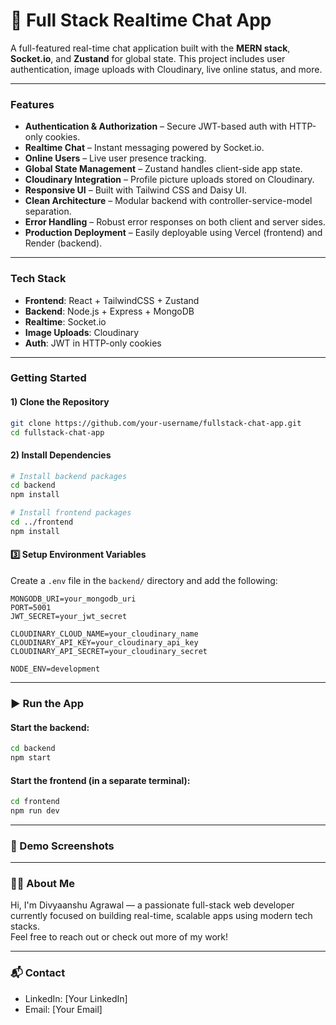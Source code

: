 # 💬 Full Stack Realtime Chat App

A full-featured real-time chat application built with the **MERN stack**, **Socket.io**, and **Zustand** for global state. This project includes user authentication, image uploads with Cloudinary, live online status, and more.


---

###  Features

-  **Authentication & Authorization** – Secure JWT-based auth with HTTP-only cookies.
-  **Realtime Chat** – Instant messaging powered by Socket.io.
-  **Online Users** – Live user presence tracking.
-  **Global State Management** – Zustand handles client-side app state.
-  **Cloudinary Integration** – Profile picture uploads stored on Cloudinary.
-  **Responsive UI** – Built with Tailwind CSS and Daisy UI.
-  **Clean Architecture** – Modular backend with controller-service-model separation.
-  **Error Handling** – Robust error responses on both client and server sides.
-  **Production Deployment** – Easily deployable using Vercel (frontend) and Render (backend).

---

###  Tech Stack

- **Frontend**: React + TailwindCSS + Zustand
- **Backend**: Node.js + Express + MongoDB
- **Realtime**: Socket.io
- **Image Uploads**: Cloudinary
- **Auth**: JWT in HTTP-only cookies

---

###  Getting Started

#### 1) Clone the Repository

```bash
git clone https://github.com/your-username/fullstack-chat-app.git
cd fullstack-chat-app
```

#### 2) Install Dependencies

```bash
# Install backend packages
cd backend
npm install

# Install frontend packages
cd ../frontend
npm install
```

#### 3️⃣ Setup Environment Variables

Create a `.env` file in the `backend/` directory and add the following:

```env
MONGODB_URI=your_mongodb_uri
PORT=5001
JWT_SECRET=your_jwt_secret

CLOUDINARY_CLOUD_NAME=your_cloudinary_name
CLOUDINARY_API_KEY=your_cloudinary_api_key
CLOUDINARY_API_SECRET=your_cloudinary_secret

NODE_ENV=development
```

---

### ▶️ Run the App

#### Start the backend:

```bash
cd backend
npm start
```

#### Start the frontend (in a separate terminal):

```bash
cd frontend
npm run dev
```



---



### 📸 Demo Screenshots



---





### 🙋‍♂️ About Me

Hi, I'm Divyaanshu Agrawal — a passionate full-stack web developer currently focused on building real-time, scalable apps using modern tech stacks.  
Feel free to reach out or check out more of my work!

---

### 📬 Contact

- LinkedIn: [Your LinkedIn]
- Email: [Your Email]
